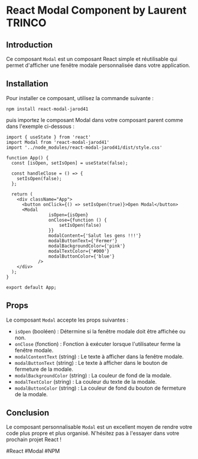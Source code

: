 # React Modal Component by Laurent TRINCO

## Introduction

Ce composant `Modal` est un composant React simple et réutilisable qui permet d'afficher une fenêtre modale personnalisée dans votre application.

## Installation

Pour installer ce composant, utilisez la commande suivante :

`npm install react-modal-jarod41`

puis importez le composant Modal dans votre composant parent comme dans l'exemple ci-dessous :

```
import { useState } from 'react'
import Modal from 'react-modal-jarod41'
import '../node_modules/react-modal-jarod41/dist/style.css'

function App() {
  const [isOpen, setIsOpen] = useState(false);

  const handleClose = () => {
    setIsOpen(false);
  };

  return (
    <div className="App">
      <button onClick={() => setIsOpen(true)}>Open Modal</button>
      <Modal
				isOpen={isOpen}
				onClose={function () {
					setIsOpen(false)
				}}
				modalContent={'Salut les gens !!!'}
				modalButtonText={'Fermer'}
				modalBackgroundColor={'pink'}
				modalTextColor={'#000'}
				modalButtonColor={'blue'}
			/>
    </div>
  );
}

export default App;
```

## Props

Le composant `Modal` accepte les props suivantes :

- `isOpen` (booléen) : Détermine si la fenêtre modale doit être affichée ou non.
- `onClose` (fonction) : Fonction à exécuter lorsque l'utilisateur ferme la fenêtre modale.
- `modalContentText` (string) : Le texte à afficher dans la fenêtre modale.
- `modalButtonText` (string) : Le texte à afficher dans le bouton de fermeture de la modale.
- `modalBackgroundColor` (string) : La couleur de fond de la modale.
- `modalTextColor` (string) : La couleur du texte de la modale.
- `modalButtonColor` (string) : La couleur de fond du bouton de fermeture de la modale.


## Conclusion

Le composant personnalisable `Modal` est un excellent moyen de rendre votre code plus propre et plus organisé. N'hésitez pas à l'essayer dans votre prochain projet React !

#React #Modal #NPM

